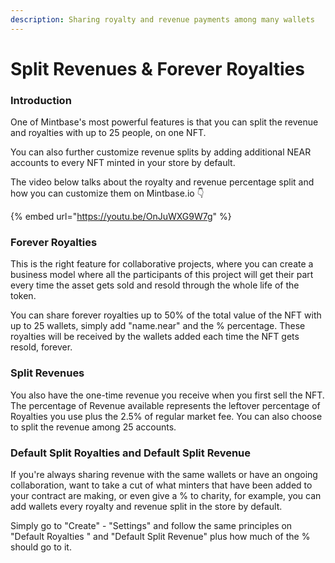 ```yaml
---
description: Sharing royalty and revenue payments among many wallets
---
```


# Split Revenues & Forever Royalties

### Introduction

One of Mintbase's most powerful features is that you can split the revenue and royalties with up to 25 people, on one NFT.

You can also further customize revenue splits by adding additional NEAR accounts to every NFT minted in your store by default.

The video below talks about the royalty and revenue percentage split and how you can customize them on Mintbase.io 👇

{% embed url="https://youtu.be/OnJuWXG9W7g" %}

### Forever Royalties <a href="#https-youtu.be-onjuwxg9w7g" id="https-youtu.be-onjuwxg9w7g"></a>

This is the right feature for collaborative projects, where you can create a business model where all the participants of this project will get their part every time the asset gets sold and resold through the whole life of the token.

You can share forever royalties up to 50% of the total value of the NFT with up to 25 wallets, simply add "name.near" and the % percentage. These royalties will be received by the wallets added each time the NFT gets resold, forever.

### Split Revenues

You also have the one-time revenue you receive when you first sell the NFT. The percentage of Revenue available represents the leftover percentage of Royalties you use plus the 2.5% of regular market fee. You can also choose to split the revenue among 25 accounts.

### **Default Split Royalties  and Default Split Revenue**

If you're always sharing revenue with the same wallets or have an ongoing collaboration, want to take a cut of what minters that have been added to your contract are making, or even give a % to charity, for example, you can add wallets every royalty and revenue split in the store by default.

Simply go to "Create" - "Settings" and follow the same principles on "Default Royalties " and "Default Split Revenue" plus how much of the % should go to it.



